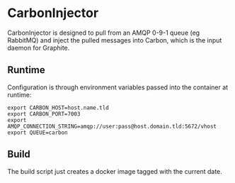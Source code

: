 # CarbonInjector

CarbonInjector is designed to pull from an AMQP 0-9-1 queue (eg RabbitMQ) and inject the pulled messages into Carbon, which is the input daemon for Graphite.

## Runtime
Configuration is through environment variables passed into the container at runtime:
```
export CARBON_HOST=host.name.tld
export CARBON_PORT=7003
export AMQP_CONNECTION_STRING=amqp://user:pass@host.domain.tld:5672/vhost
export QUEUE=carbon
```

## Build

The build script just creates a docker image tagged with the current date.


